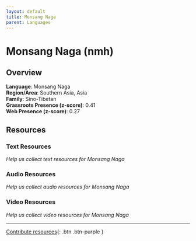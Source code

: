 ```yaml
---
layout: default
title: Monsang Naga
parent: Languages
---
```


# Monsang Naga (nmh)

## Overview

**Language**: Monsang Naga  
**Region/Area**: Southern Asia, Asia  
**Family**: Sino-Tibetan  
**Grassroots Presence (z-score)**: 0.41  
**Web Presence (z-score)**: 0.27  

## Resources

### Text Resources
*Help us collect text resources for Monsang Naga*

### Audio Resources
*Help us collect audio resources for Monsang Naga*

### Video Resources
*Help us collect video resources for Monsang Naga*

---

[Contribute resources](https://forms.office.com/e/1SfLJx3u1r){: .btn .btn-purple }
